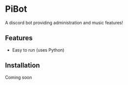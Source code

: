 # PiBot

A discord bot providing administration and music features!

## Features
* Easy to run (uses Python)

## Installation
Coming soon
